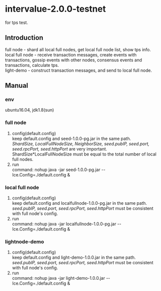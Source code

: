 # intervalue-2.0.0-testnet

for tps test.

## Introduction  
full node - shard all local full nodes, get local full node list, show tps info.  
local full node - receive transaction messages, create events with transactions, gossip events with other nodes, consensus events and transactions, calculate tps.  
light-demo - construct transaction messages, and send to local full node.

## Manual 
### env  
  ubuntu16.04, jdk1.8(sun)  
  
### full node  
1. config(default.config)  
  keep default.config and seed-1.0.0-pg.jar in the same path.  
  _ShardSize, LocalFullNodeSize, NeighborSize, seed.pubIP, seed.port, seed.rpcPort, seed.httpPort_ are very important.  
  ShardSize\*LocalFullNodeSize must be equal to the total number of local full nodes.  
2. run  
  command: nohup java -jar seed-1.0.0-pg.jar --Ice.Config=./default.config &  

### local full node   
1. config(default.config)  
  keep default.config and localfullnode-1.0.0-pg.jar in the same path.  
  _seed.pubIP, seed.port, seed.rpcPort, seed.httpPort_ must be consistent with full node's config.  
2. run  
command: nohup java -jar localfullnode-1.0.0-pg.jar --Ice.Config=./default.config &   

### lightnode-demo   
1. config(default.config)  
  keep default.config and light-demo-1.0.0.jar in the same path.  
  _seed.pubIP, seed.port, seed.rpcPort, seed.httpPort_ must be consistent with full node's config.  
2. run  
  command: nohup java -jar light-demo-1.0.0.jar --Ice.Config=./default.config &   
